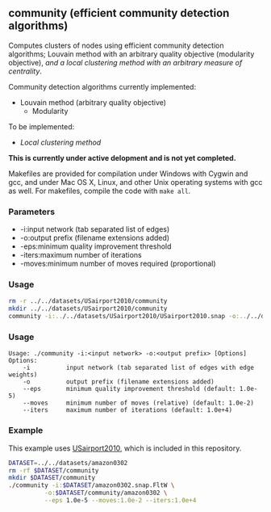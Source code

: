 community (efficient community detection algorithms)
----------------------------------------------------

Computes clusters of nodes using efficient community detection algorithms;
Louvain method with an arbitrary quality objective (modularity objective),
*and a local clustering method with an arbitrary measure of centrality*.

Community detection algorithms currently implemented:

  - Louvain method (arbitrary quality objective)
    - Modularity

To be implemented:

  - *Local clustering method*

**This is currently under active delopment and is not yet completed.**

Makefiles are provided for compilation under Windows with Cygwin and gcc,
and under Mac OS X, Linux, and other Unix operating systems with gcc as
well. For makefiles, compile the code with `make all`.

### Parameters ###

  - -i:input network (tab separated list of edges)
  - -o:output prefix (filename extensions added)
  - -eps:minimum quality improvement threshold
  - -iters:maximum number of iterations
  - -moves:minimum number of moves required (proportional)

### Usage ###

```bash
rm -r ../../datasets/USairport2010/community
mkdir ../../datasets/USairport2010/community
community -i:../../datasets/USairport2010/USairport2010.snap -o:../../datasets/USairport2010/community/USairport2010 -c:F
```

### Usage ###

```
Usage: ./community -i:<input network> -o:<output prefix> [Options]
Options:
    -i          input network (tab separated list of edges with edge weights)
    -o          output prefix (filename extensions added)
    --eps       minimum quality improvement threshold (default: 1.0e-5)
    --moves     minimum number of moves (relative) (default: 1.0e-2)
    --iters     maximum number of iterations (default: 1.0e+4)
```

### Example ###

This example uses [USairport2010](/contrib/yins-enas/datasets/USairport2010),
which is included in this repository. 

```bash
DATASET=../../datasets/amazon0302
rm -rf $DATASET/community
mkdir $DATASET/community
./community -i:$DATASET/amazon0302.snap.FltW \
          -o:$DATASET/community/amazon0302 \
          --eps 1.0e-5 --moves:1.0e-2 --iters:1.0e+4
```